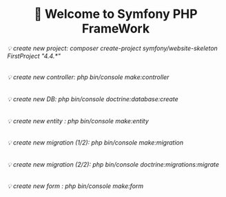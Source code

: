 <h1 align="center" >👋 Welcome to  Symfony PHP FrameWork </h1>
<h6>💡 create new project: composer create-project symfony/website-skeleton FirstProject "4.4.*"</h6>
<h6>💡 create new controller: php bin/console make:controller </h6>
<h6>💡 create new DB: php bin/console doctrine:database:create </h6>
<h6>💡 create new entity : php bin/console make:entity </h6>
<h6>💡 create new migration (1/2): php bin/console make:migration </h6>
<h6>💡 create new migration (2/2): php bin/console doctrine:migrations:migrate </h6>
<h6>💡 create new form : php bin/console make:form </h6>


